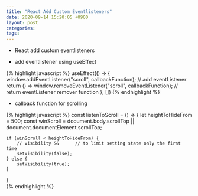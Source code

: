 ```yaml
---
title: "React Add Custom Eventlisteners"
date: 2020-09-14 15:20:05 +0900
layout: post
categories: 
tags: 
---
```


-   React add custom eventlisteners

-   add eventlistener using useEffect

{% highlight javascript %}
  useEffect(() => {
    window.addEventListener("scroll", callbackFunction);  // add eventListener
    return () =>
    window.removeEventListener("scroll", callbackFunction);  // return eventListener remover function
}, [])
{% endhighlight %}

-   callback function for scrolling

{% highlight javascript %}
  const listenToScroll = () => {
    let heightToHideFrom = 500;
    const winScroll = document.body.scrollTop ||
          document.documentElement.scrollTop;

    if (winScroll < heightToHideFrom) {
        // visibility &&      // to limit setting state only the first time
        setVisibility(false);
    } else {
        setVisibility(true);
    }
}  
{% endhighlight %}
